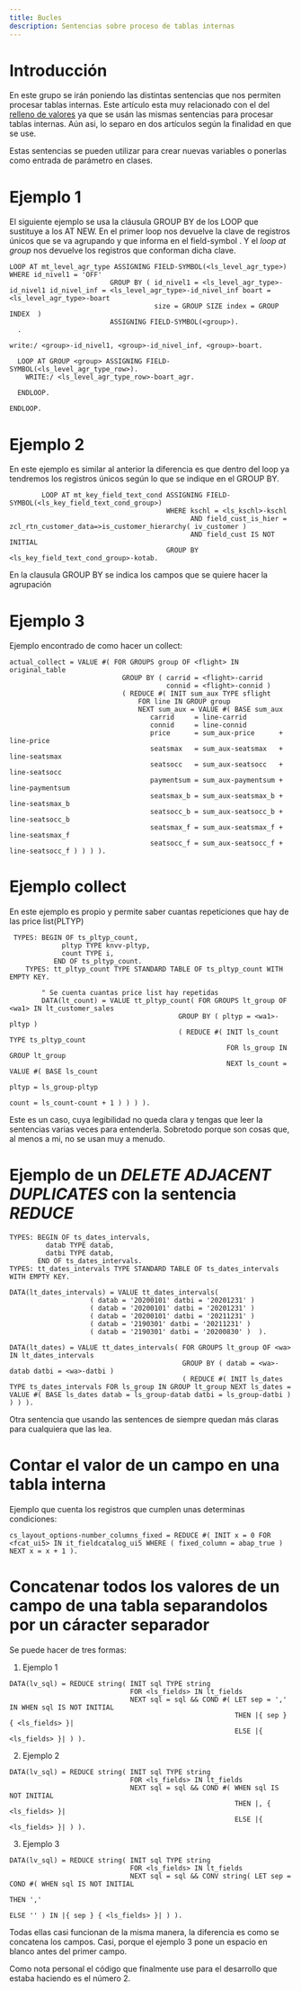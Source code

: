```yaml
---
title: Bucles
description: Sentencias sobre proceso de tablas internas
---
```


# Introducción

En este grupo se irán poniendo las distintas sentencias que nos permiten procesar tablas internas. Este artículo esta muy relacionado con el del [relleno de valores](/docs/sap/abap/sentencias_74/relleno_valores.md) ya que se usán
las mismas sentencias para procesar tablas internas. Aún asi, lo separo en dos artículos según la finalidad en que se use.

Estas sentencias se pueden utilizar para crear nuevas variables o ponerlas como entrada de parámetro en clases.

# Ejemplo 1

El siguiente ejemplo se usa la cláusula GROUP BY de los LOOP que sustituye a los AT NEW. 
En el primer loop nos devuelve la clave de registros únicos que se va agrupando y que informa en el field-symbol *<group>*. Y el *loop at group <group>* nos devuelve los registros que conforman dicha clave.

```tpl
LOOP AT mt_level_agr_type ASSIGNING FIELD-SYMBOL(<ls_level_agr_type>) WHERE id_nivel1 = 'OFF'
                         GROUP BY ( id_nivel1 = <ls_level_agr_type>-id_nivel1 id_nivel_inf = <ls_level_agr_type>-id_nivel_inf boart = <ls_level_agr_type>-boart
                                    size = GROUP SIZE index = GROUP INDEX  )
                         ASSIGNING FIELD-SYMBOL(<group>).
  .

write:/ <group>-id_nivel1, <group>-id_nivel_inf, <group>-boart.

  LOOP AT GROUP <group> ASSIGNING FIELD-SYMBOL(<ls_level_agr_type_row>).
    WRITE:/ <ls_level_agr_type_row>-boart_agr.

  ENDLOOP.

ENDLOOP.
```

# Ejemplo 2

En este ejemplo es similar al anterior la diferencia es que dentro del loop ya tendremos los registros únicos según lo que se indique en el GROUP BY.

```tpl
        LOOP AT mt_key_field_text_cond ASSIGNING FIELD-SYMBOL(<ls_key_field_text_cond_group>)
                                       WHERE kschl = <ls_kschl>-kschl
                                             AND field_cust_is_hier = zcl_rtn_customer_data=>is_customer_hierarchy( iv_customer )
                                             AND field_cust IS NOT INITIAL
                                       GROUP BY <ls_key_field_text_cond_group>-kotab.
```
En la clausula GROUP BY se indica los campos que se quiere hacer la agrupación

# Ejemplo 3

Ejemplo encontrado de como hacer un collect:

```tpl
actual_collect = VALUE #( FOR GROUPS group OF <flight> IN original_table
                            GROUP BY ( carrid = <flight>-carrid
                                       connid = <flight>-connid )
                            ( REDUCE #( INIT sum_aux TYPE sflight
                                FOR line IN GROUP group
                                NEXT sum_aux = VALUE #( BASE sum_aux
                                   carrid     = line-carrid
                                   connid     = line-connid
                                   price      = sum_aux-price      + line-price
                                   seatsmax   = sum_aux-seatsmax   + line-seatsmax
                                   seatsocc   = sum_aux-seatsocc   + line-seatsocc
                                   paymentsum = sum_aux-paymentsum + line-paymentsum
                                   seatsmax_b = sum_aux-seatsmax_b + line-seatsmax_b
                                   seatsocc_b = sum_aux-seatsocc_b + line-seatsocc_b
                                   seatsmax_f = sum_aux-seatsmax_f + line-seatsmax_f
                                   seatsocc_f = sum_aux-seatsocc_f + line-seatsocc_f ) ) ) ).

```

# Ejemplo collect

En este ejemplo es propio y permite saber cuantas repeticiones que hay de las price list(PLTYP)

```tpl
 TYPES: BEGIN OF ts_pltyp_count,
             pltyp TYPE knvv-pltyp,
             count TYPE i,
           END OF ts_pltyp_count.
    TYPES: tt_pltyp_count TYPE STANDARD TABLE OF ts_pltyp_count WITH EMPTY KEY.

        " Se cuenta cuantas price list hay repetidas
        DATA(lt_count) = VALUE tt_pltyp_count( FOR GROUPS lt_group OF <wa1> IN lt_customer_sales
                                          GROUP BY ( pltyp = <wa1>-pltyp )
                                          ( REDUCE #( INIT ls_count TYPE ts_pltyp_count
                                                      FOR ls_group IN GROUP lt_group
                                                      NEXT ls_count = VALUE #( BASE ls_count
                                                                               pltyp = ls_group-pltyp
                                                                               count = ls_count-count + 1 ) ) ) ).
```

Este es un caso, cuya legibilidad no queda clara y tengas que leer la sentencias varias veces para entenderla. Sobretodo porque son cosas que, al menos a mi, no se usan muy a menudo.


# Ejemplo de un *DELETE ADJACENT DUPLICATES* con la sentencia *REDUCE*

```tpl
TYPES: BEGIN OF ts_dates_intervals,
         datab TYPE datab,
         datbi TYPE datab,
       END OF ts_dates_intervals.
TYPES: tt_dates_intervals TYPE STANDARD TABLE OF ts_dates_intervals WITH EMPTY KEY.

DATA(lt_dates_intervals) = VALUE tt_dates_intervals(
                    ( datab = '20200101' datbi = '20201231' )
                    ( datab = '20200101' datbi = '20201231' )
                    ( datab = '20200101' datbi = '20211231' )
                    ( datab = '2190301' datbi = '20211231' )
                    ( datab = '2190301' datbi = '20200830' )  ).

DATA(lt_dates) = VALUE tt_dates_intervals( FOR GROUPS lt_group OF <wa> IN lt_dates_intervals
                                           GROUP BY ( datab = <wa>-datab datbi = <wa>-datbi )
                                           ( REDUCE #( INIT ls_dates TYPE ts_dates_intervals FOR ls_group IN GROUP lt_group NEXT ls_dates = VALUE #( BASE ls_dates datab = ls_group-datab datbi = ls_group-datbi ) ) ) ).
```

Otra sentencia que usando las sentences de siempre quedan más claras para cualquiera que las lea. 

# Contar el valor de un campo en una tabla interna

Ejemplo que cuenta los registros que cumplen unas determinas condiciones:

```tpl
cs_layout_options-number_columns_fixed = REDUCE #( INIT x = 0 FOR <fcat_ui5> IN it_fieldcatalog_ui5 WHERE ( fixed_column = abap_true ) NEXT x = x + 1 ).
```

# Concatenar todos los valores de un campo de una tabla separandolos por un cáracter separador

Se puede hacer de tres formas:
1. Ejemplo 1 
```tpl
DATA(lv_sql) = REDUCE string( INIT sql TYPE string 
                              FOR <ls_fields> IN lt_fields 
                              NEXT sql = sql && COND #( LET sep = ',' IN WHEN sql IS NOT INITIAL 
                                                        THEN |{ sep } { <ls_fields> }| 
                                                        ELSE |{ <ls_fields> }| ) ).
```
2. Ejemplo 2
```tpl
DATA(lv_sql) = REDUCE string( INIT sql TYPE string 
                              FOR <ls_fields> IN lt_fields 
                              NEXT sql = sql && COND #( WHEN sql IS NOT INITIAL 
                                                        THEN |, { <ls_fields> }| 
                                                        ELSE |{ <ls_fields> }| ) ).
```
3. Ejemplo 3
```tpl
DATA(lv_sql) = REDUCE string( INIT sql TYPE string 
                              FOR <ls_fields> IN lt_fields 
                              NEXT sql = sql && CONV string( LET sep = COND #( WHEN sql IS NOT INITIAL 
                                                                               THEN ',' 
                                                                               ELSE '' ) IN |{ sep } { <ls_fields> }| ) ).
```

Todas ellas casi funcionan de la misma manera, la diferencia es como se concatena los campos. Casi, porque el ejemplo 3 pone un espacio en blanco antes del primer campo.

Como nota personal el código que finalmente use para el desarrollo que estaba haciendo es el número 2.